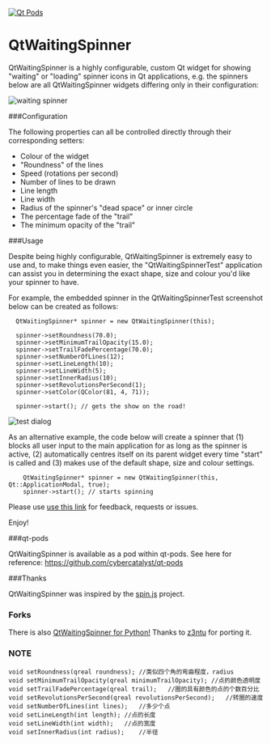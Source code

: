 [![Qt Pods](http://qt-pods.org/assets/logo.png "Qt Pods")](http://qt-pods.org)

QtWaitingSpinner
================

QtWaitingSpinner is a highly configurable, custom Qt widget for showing "waiting" or "loading" spinner icons in Qt applications, e.g. the spinners below are all QtWaitingSpinner widgets differing only in their configuration:

![waiting spinner](https://github.com/snowwlex/QtWaitingSpinner/blob/gh-pages/waiting-spinners.gif)

###Configuration

The following properties can all be controlled directly through their corresponding setters:

* Colour of the widget
* "Roundness" of the lines
* Speed (rotations per second)
* Number of lines to be drawn
* Line length
* Line width
* Radius of the spinner's "dead space" or inner circle
* The percentage fade of the "trail"
* The minimum opacity of the "trail"

###Usage

Despite being highly configurable, QtWaitingSpinner is extremely easy to use and, to make things even easier, the "QtWaitingSpinnerTest" application can assist you in determining the exact shape, size and colour you'd like your spinner to have.

For example, the embedded spinner in the QtWaitingSpinnerTest screenshot below can be created as follows:

```
  QtWaitingSpinner* spinner = new QtWaitingSpinner(this);

  spinner->setRoundness(70.0);
  spinner->setMinimumTrailOpacity(15.0);
  spinner->setTrailFadePercentage(70.0);
  spinner->setNumberOfLines(12);
  spinner->setLineLength(10);
  spinner->setLineWidth(5);
  spinner->setInnerRadius(10);
  spinner->setRevolutionsPerSecond(1);
  spinner->setColor(QColor(81, 4, 71));

  spinner->start(); // gets the show on the road!

```

![test dialog](https://github.com/snowwlex/QtWaitingSpinner/blob/gh-pages/test-dialog.png)

As an alternative example, the code below will create a spinner that (1) blocks all user input to the main application for as long as the spinner is active, (2) automatically centres itself on its parent widget every time "start" is called and (3) makes use of the default shape, size and colour settings.

```
	QtWaitingSpinner* spinner = new QtWaitingSpinner(this, Qt::ApplicationModal, true);
	spinner->start(); // starts spinning
```

Please use [use this link](https://github.com/snowwlex/QtWaitingSpinner/issues) for feedback, requests or issues.

Enjoy!

###qt-pods

QtWaitingSpinner is available as a pod within qt-pods. See here for reference:
https://github.com/cybercatalyst/qt-pods

###Thanks

QtWaitingSpinner was inspired by the [spin.js](http://fgnass.github.io/spin.js/)  project.


### Forks
There is also [QtWaitingSpinner for Python!](https://github.com/z3ntu/QtWaitingSpinner) Thanks to [z3ntu](https://github.com/z3ntu) for porting it.

### NOTE

    void setRoundness(qreal roundness); //类似四个角的弯曲程度，radius
    void setMinimumTrailOpacity(qreal minimumTrailOpacity); //点的颜色透明度
    void setTrailFadePercentage(qreal trail);   //圈的具有颜色的点的个数百分比
    void setRevolutionsPerSecond(qreal revolutionsPerSecond);   //转圈的速度
    void setNumberOfLines(int lines);   //多少个点
    void setLineLength(int length); //点的长度
    void setLineWidth(int width);   //点的宽度
    void setInnerRadius(int radius);    //半径
